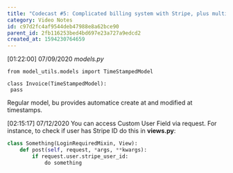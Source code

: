 ```yaml
---
title: "Codecast #5: Complicated billing system with Stripe, plus multiple user types using proxy models by Daniel Feldroy"
category: Video Notes
id: c97d2fc4af9544deb47988e8a62bce90
parent_id: 2fb116253bed4bd697e23a727a9edcd2
created_at: 1594230764659
---
```



[01:22:00]
07/09/2020
*models.py*

```
from model_utils.models import TimeStampedModel

class Invoice(TimeStampedModel):
 pass
```

Regular model, bu provides automatice create at and modified at timestamps.

[02:15:17]
07/12/2020
You can access Custom User Field via request. For instance, to check if user has Stripe ID do this in **views.py**:

```python
class Something(LoginRequiredMixin, View):
	def post(self, request, *args, **kwargs):
		if request.user.stripe_user_id:
			do something
		
```
                